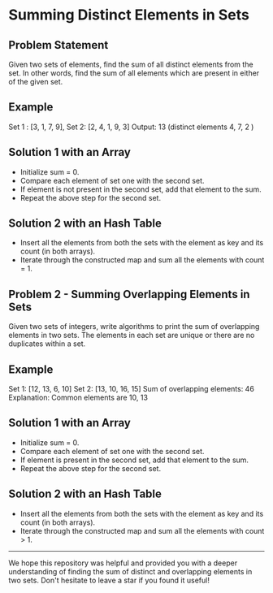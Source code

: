 # Summing Distinct Elements in Sets

## Problem Statement
Given two sets of elements, find the sum of all distinct elements from the set. In other words, find the sum of all elements which are present in either of the given set.

## Example
Set 1 : [3, 1, 7, 9], Set 2: [2, 4, 1, 9, 3]
Output: 13 (distinct elements 4, 7, 2 )

## Solution 1 with an Array
- Initialize sum = 0.
- Compare each element of set one with the second set.
- If element is not present in the second set, add that element to the sum.
- Repeat the above step for the second set.

## Solution 2 with an Hash Table
- Insert all the elements from both the sets with the element as key and its count (in both arrays).
- Iterate through the constructed map and sum all the elements with count = 1.

## Problem 2 - Summing Overlapping Elements in Sets
Given two sets of integers, write algorithms to print the sum of overlapping elements in two sets. The elements in each set are unique or there are no duplicates within a set.

## Example
Set 1: [12, 13, 6, 10]
Set 2: [13, 10, 16, 15]
Sum of overlapping elements: 46
Explanation: Common elements are 10, 13

## Solution 1 with an Array
- Initialize sum = 0.
- Compare each element of set one with the second set.
- If element is present in the second set, add that element to the sum.
- Repeat the above step for the second set.

## Solution 2 with an Hash Table
- Insert all the elements from both the sets with the element as key and its count (in both arrays).
- Iterate through the constructed map and sum all the elements with count > 1.

---
We hope this repository was helpful and provided you with a deeper understanding of finding the sum of distinct and overlapping elements in two sets. 
Don't hesitate to leave a star if you found it useful!
